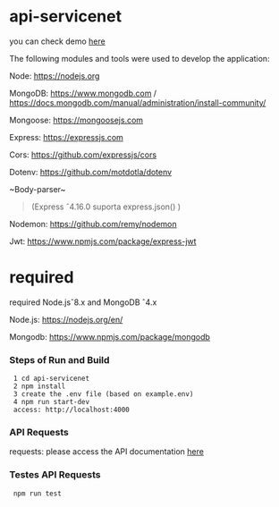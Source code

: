 # api-servicenet
you can check demo [here](https://api-servicenet.herokuapp.com/status) 

The following modules and tools were used to develop the application:

Node:  https://nodejs.org

MongoDB: https://www.mongodb.com / https://docs.mongodb.com/manual/administration/install-community/

Mongoose: https://mongoosejs.com

Express: https://expressjs.com

Cors: https://github.com/expressjs/cors

Dotenv: https://github.com/motdotla/dotenv

~Body-parser~
> (Express ˆ4.16.0 suporta express.json() )

Nodemon: https://github.com/remy/nodemon

Jwt: https://www.npmjs.com/package/express-jwt

# required
   
required Node.jsˆ8.x and MongoDB ˆ4.x

Node.js: https://nodejs.org/en/ 

Mongodb: https://www.npmjs.com/package/mongodb
    

### Steps of Run and Build

```
 1 cd api-servicenet
 2 npm install
 3 create the .env file (based on example.env)
 4 npm run start-dev
 access: http://localhost:4000
```


### API Requests
requests: please access the API documentation [here](https://documenter.getpostman.com/view/3883466/SzYW3g33?version=latest) 


### Testes API Requests
```
 npm run test
 
```